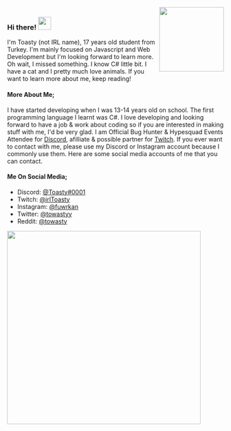 <img align='right' src="https://toasty.is-pretty.cool/AKd3WEX.png" width="150">
<h3> Hi there! <img src="https://media.giphy.com/media/mGcNjsfWAjY5AEZNw6/giphy.gif" width="30"></h3>

<p>I'm Toasty (not IRL name), 17 years old student from Turkey. I'm mainly focused on Javascript and Web Development but I'm looking forward to learn more. Oh wait, I missed something. I know C# little bit. I have a cat and I pretty much love animals. If you want to learn more about me, keep reading!</br></p>

#### More About Me;   

I have started developing when I was 13-14 years old on school. The first programming language I learnt was C#. I love developing and looking forward to have a job & work about coding so if you are interested in making stuff with me, I'd be very glad. I am Official Bug Hunter & Hypesquad Events Attendee for [Discord](https://discord.com), afilliate & possible partner for [Twitch](https://twitch.tv). If you ever want to contact with me, please use my Discord or Instagram account because I commonly use them. Here are some social media accounts of me that you can contact.

#### Me On Social Media;
- Discord: [@Toasty#0001](https://discord.com/users/478307244509888532)
- Twitch: [@irlToasty](https://twitch.tv/irlToasty)
- Instagram: [@fuwrkan](https://instagram.com/fuwrkan) 
- Twitter: [@towastyy](https://twitter.com/towastyy)
- Reddit: [@towasty](https://www.reddit.com/u/towasty)
<img align='left' src="https://toasty.is-pretty.cool/4KZoiW9.gif" width="450">
